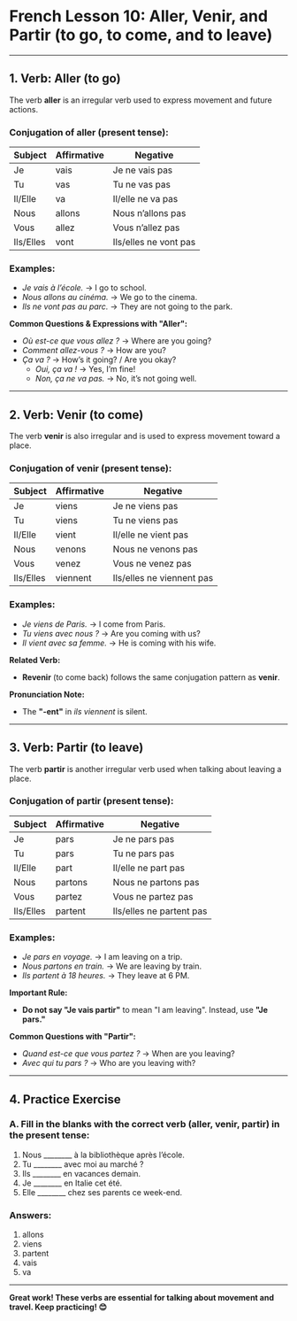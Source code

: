 # French Lesson 10: **Aller, Venir, and Partir** (to go, to come, and to leave)

---

## **1. Verb: Aller (to go)**
The verb **aller** is an irregular verb used to express movement and future actions.

### **Conjugation of aller (present tense):**
| Subject | Affirmative | Negative            |
|---------|-------------|---------------------|
| Je      | vais        | Je ne vais pas      |
| Tu      | vas        | Tu ne vas pas      |
| Il/Elle | va         | Il/elle ne va pas |
| Nous    | allons     | Nous n’allons pas |
| Vous    | allez      | Vous n’allez pas  |
| Ils/Elles | vont    | Ils/elles ne vont pas |

### **Examples:**
- *Je vais à l’école.* → I go to school.  
- *Nous allons au cinéma.* → We go to the cinema.  
- *Ils ne vont pas au parc.* → They are not going to the park.  

**Common Questions & Expressions with "Aller":**
- *Où est-ce que vous allez ?* → Where are you going?  
- *Comment allez-vous ?* → How are you?  
- *Ça va ?* → How’s it going? / Are you okay?  
  - *Oui, ça va !* → Yes, I’m fine!  
  - *Non, ça ne va pas.* → No, it’s not going well.  

---

## **2. Verb: Venir (to come)**
The verb **venir** is also irregular and is used to express movement toward a place.

### **Conjugation of venir (present tense):**
| Subject | Affirmative | Negative            |
|---------|-------------|---------------------|
| Je      | viens       | Je ne viens pas      |
| Tu      | viens       | Tu ne viens pas      |
| Il/Elle | vient       | Il/elle ne vient pas |
| Nous    | venons     | Nous ne venons pas |
| Vous    | venez      | Vous ne venez pas  |
| Ils/Elles | viennent | Ils/elles ne viennent pas |

### **Examples:**
- *Je viens de Paris.* → I come from Paris.  
- *Tu viens avec nous ?* → Are you coming with us?  
- *Il vient avec sa femme.* → He is coming with his wife.  

**Related Verb:**
- **Revenir** (to come back) follows the same conjugation pattern as **venir**.  

**Pronunciation Note:**
- The **"-ent"** in *ils viennent* is silent.

---

## **3. Verb: Partir (to leave)**
The verb **partir** is another irregular verb used when talking about leaving a place.

### **Conjugation of partir (present tense):**
| Subject | Affirmative | Negative            |
|---------|-------------|---------------------|
| Je      | pars        | Je ne pars pas      |
| Tu      | pars        | Tu ne pars pas      |
| Il/Elle | part        | Il/elle ne part pas |
| Nous    | partons    | Nous ne partons pas |
| Vous    | partez     | Vous ne partez pas  |
| Ils/Elles | partent  | Ils/elles ne partent pas |

### **Examples:**
- *Je pars en voyage.* → I am leaving on a trip.  
- *Nous partons en train.* → We are leaving by train.  
- *Ils partent à 18 heures.* → They leave at 6 PM.  

**Important Rule:**
- **Do not say "Je vais partir"** to mean "I am leaving". Instead, use **"Je pars."**  

**Common Questions with "Partir":**
- *Quand est-ce que vous partez ?* → When are you leaving?  
- *Avec qui tu pars ?* → Who are you leaving with?  

---

## **4. Practice Exercise**

### **A. Fill in the blanks with the correct verb (aller, venir, partir) in the present tense:**
1. Nous ________ à la bibliothèque après l’école.  
2. Tu ________ avec moi au marché ?  
3. Ils ________ en vacances demain.  
4. Je ________ en Italie cet été.  
5. Elle ________ chez ses parents ce week-end.  

### **Answers:**
1) allons  
2) viens  
3) partent  
4) vais  
5) va  

---

**Great work! These verbs are essential for talking about movement and travel. Keep practicing! 😊**

